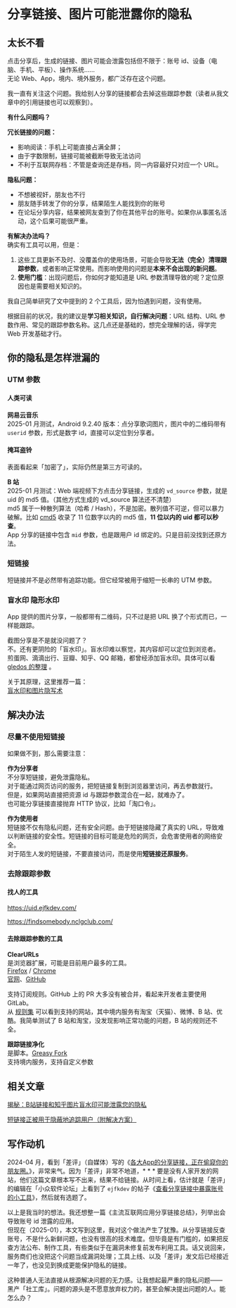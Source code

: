 # 分享链接、图片可能泄露你的隐私

## 太长不看

点击分享后，生成的链接、图片可能会泄露包括但不限于：账号 id、设备（电脑、手机、平板）、操作系统……<br>
无论 Web、App，境内、境外服务，都广泛存在这个问题。

我一直有关注这个问题。我给别人分享的链接都会去掉这些跟踪参数（读者从我文章中的引用链接也可以观察到）。

**有什么问题吗？**<br>

**冗长链接的问题：**
- 影响阅读：手机上可能直接占满全屏；
- 由于字数限制，链接可能被截断导致无法访问
- 不利于互联网存档：不管是查询还是存档，同一内容最好只对应一个 URL。

**隐私问题：**
- 不想被视奸，朋友也不行
- 朋友随手转发了你的分享，结果陌生人能找到你的账号
- 在论坛分享内容，结果被网友查到了你在其他平台的账号。如果你从事匿名活动，这个后果可能很严重。

**有解决办法吗？**<br>
确实有工具可以用，但是：
1. 这些工具更新不及时、没覆盖你的使用场景，可能会导致**无法（完全）清理跟踪参数**，或者影响正常使用。而影响使用的问题是**本来不会出现的新问题**。
2. **使用门槛**：出现问题后，你如何才能知道是 URL 参数清理导致的呢？定位原因也是需要相关知识的。

我自己简单研究了文中提到的 2 个工具后，因为怕遇到问题，没有使用。

根据目前的状况，我的建议是**学习相关知识，自行解决问题**：URL 结构、URL 参数作用、常见的跟踪参数名称。这几点还是基础的，想完全理解的话，得学完 Web 开发基础才行。

## 你的隐私是怎样泄漏的

### UTM 参数

#### 人类可读

**网易云音乐**<br>
2025-01 月测试，Android 9.2.40 版本：点分享歌词图片，图片中的二维码带有 `userid` 参数，形式是数字 id，直接可以定位到分享者。

#### 掩耳盗铃

表面看起来「加密了」，实际仍然是第三方可读的。

**B 站**<br>
2025-01 月测试：Web 端视频下方点击分享链接，生成的 `vd_source` 参数，就是 uid 的 md5 值。（其他方式生成的 vd_source 算法还不清楚）<br>
md5 属于一种散列算法（哈希 / Hash），不是加密。散列值不可逆，但可以暴力破解。比如 [cmd5](https://www.cmd5.com/) 收录了 11 位数字以内的 md5 值，**11 位以内的 uid 都可以秒查**。<br>
App 分享的链接中包含 `mid` 参数，也是跟用户 id 绑定的。只是目前没找到还原方法。

### 短链接

短链接并不是必然带有追踪功能。但它经常被用于缩短一长串的 UTM 参数。

### 盲水印 隐形水印

App 提供的图片分享，一般都带有二维码，只不过是把 URL 换了个形式而已，一样能跟踪。

截图分享是不是就没问题了？<br>
不。还有更阴险的「盲水印」。盲水印难以察觉，其内容却可以定位到浏览者。<br>
煎蛋网、滴滴出行、豆瓣、知乎、QQ 邮箱，都曾经添加盲水印。具体可以看 [gledos 的整理](https://ggame.gledos.science/theme/%E9%9A%90%E8%94%BD%E7%9A%84%E8%BF%BD%E8%B8%AA%E6%B0%B4%E5%8D%B0%E4%B8%BB%E9%A2%98.html) 。

关于其原理，这里推荐一篇：<br>
[盲水印和图片隐写术](https://ulyc.github.io/2019/03/15/%E7%9B%B2%E6%B0%B4%E5%8D%B0%E5%92%8C%E5%9B%BE%E7%89%87%E9%9A%90%E5%86%99%E6%9C%AF/)

## 解决办法

### 尽量不使用短链接

如果做不到，那么需要注意：

**作为分享者**<br>
不分享短链接，避免泄露隐私。<br>
对于能通过网页访问的服务，把短链接复制到浏览器里访问，再去参数就行。<br>
但是，如果网站直接把资源 id 与跟踪参数混合在一起，就难办了。<br>
也可能分享链接直接抛弃 HTTP 协议，比如「淘口令」。

**作为使用者**<br>
短链接不仅有隐私问题，还有安全问题。由于短链接隐藏了真实的 URL，导致难以判断链接的安全性。短链接的目标可能是危险的网页，会危害使用者的网络安全。<br>
对于陌生人发的短链接，不要直接访问，而是使用**短链接还原服务**。

### 去除跟踪参数

#### 找人的工具

<https://uid.ejfkdev.com/>

<https://findsomebody.nclgclub.com/>

#### 去除跟踪参数的工具

**ClearURLs**<br>
是浏览器扩展，可能是目前用户最多的工具。<br>
[Firefox](https://addons.mozilla.org/firefox/addon/clearurls/) / [Chrome](https://chromewebstore.google.com/detail/clearurls/lckanjgmijmafbedllaakclkaicjfmnk)<br>
[官网](https://docs.clearurls.xyz)、[GitHub](https://github.com/ClearURLs)

支持订阅规则。GitHub 上的 PR 大多没有被合并，看起来开发者主要使用 GitLab。<br>
从 [规则集](https://rules2.clearurls.xyz/data.minify.json) 可以看到支持的网站，其中境内服务有淘宝（天猫）、微博、B 站、优酷。我简单测试了 B 站和淘宝，没发现影响正常功能的问题，B 站的规则还不全。

**跟踪链接净化**<br>
是脚本。[Greasy Fork](https://greasyfork.org/zh-CN/scripts/456881)<br>
支持境内服务，支持自定义参数

## 相关文章

[揭秘：B站链接和知乎图片盲水印可能泄露您的隐私](https://www.techleaf.xyz/article/62774035-7216-4ce3-ada8-c1a836b51061)

[短链接正被用于隐蔽地追踪用户（附解决方案）](https://bgm.tv/group/topic/363349)

## 写作动机

2024-04 月，看到「差评」（自媒体）写的《[各大App的分享链接，正在偷窥你的朋友圈。](https://mp.weixin.qq.com/s/J7-dvlTWXZZEgTC-8O3CqA)》，非常来气。因为「差评」非常不地道，* * * 要是没有人家开发的网站，他们这篇文章根本写不出来，结果不给链接。从时间上看，估计就是「差评」的编辑在「小众软件论坛」上看到了 `ejfkdev` 的帖子《[查看分享链接中暴露账号的小工具](https://meta.appinn.net/t/topic/53587)》，然后就有选题了。

以上是我当时的想法。我还想整一篇《主流互联网应用分享链接总结》，列举出会导致账号 id 泄露的应用。<br>
但现在（2025-01），本文写到这里，我对这个做法产生了犹豫。从分享链接反查账号，不是什么新鲜问题，也没有很高的技术难度。但毕竟是有门槛的，如果把反查方法公布、制作工具，有些类似于在漏洞未修复前发布利用工具。话又说回来，服务商们也没把这个问题当成漏洞处理；工具上线、以及「差评」发文后已经接近一年了，也没见到换成更能保护隐私的链接。

这种普通人无法直接从根源解决问题的无力感。让我想起最严重的隐私问题—— 黑产「社工库」。问题的源头是不愿意放弃权力的，甚至会解决提出问题的人。能怎么办？